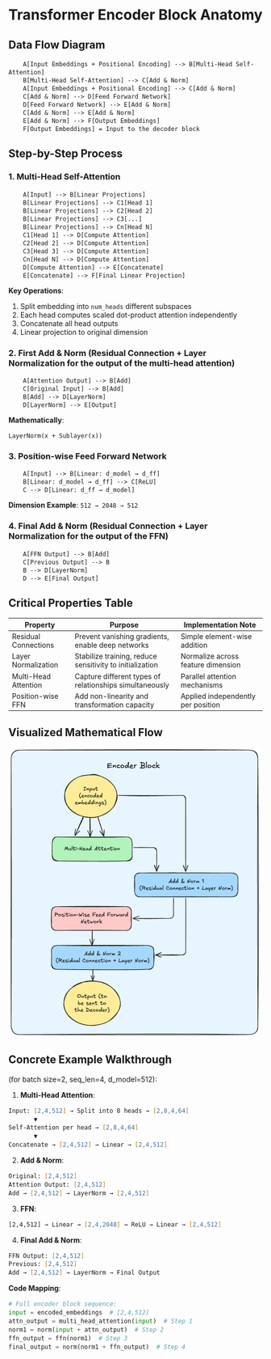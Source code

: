 # Transformer Encoder Block Anatomy

## Data Flow Diagram

```mermaid
    A[Input Embeddings + Positional Encoding] --> B[Multi-Head Self-Attention]
    B[Multi-Head Self-Attention] --> C[Add & Norm]
    A[Input Embeddings + Positional Encoding] --> C[Add & Norm]
    C[Add & Norm] --> D[Feed Forward Network]
    D[Feed Forward Network] --> E[Add & Norm]
    C[Add & Norm] --> E[Add & Norm]
    E[Add & Norm] --> F[Output Embeddings]
    F[Output Embeddings] = Input to the decoder block
```

## Step-by-Step Process

### 1. Multi-Head Self-Attention

```mermaid
    A[Input] --> B[Linear Projections]
    B[Linear Projections] --> C1[Head 1]
    B[Linear Projections] --> C2[Head 2]
    B[Linear Projections] --> C3[...]
    B[Linear Projections] --> Cn[Head N]
    C1[Head 1] --> D[Compute Attention]
    C2[Head 2] --> D[Compute Attention]
    C3[Head 3] --> D[Compute Attention]
    Cn[Head N] --> D[Compute Attention]
    D[Compute Attention] --> E[Concatenate]
    E[Concatenate] --> F[Final Linear Projection]
```

**Key Operations**:
1. Split embedding into `num_heads` different subspaces
2. Each head computes scaled dot-product attention independently
3. Concatenate all head outputs
4. Linear projection to original dimension

### 2. First Add & Norm (Residual Connection + Layer Normalization for the output of the multi-head attention)

```mermaid
    A[Attention Output] --> B[Add]
    C[Original Input] --> B[Add]
    B[Add] --> D[LayerNorm]
    D[LayerNorm] --> E[Output]
```

**Mathematically**:
```
LayerNorm(x + Sublayer(x))
```

### 3. Position-wise Feed Forward Network

```mermaid
    A[Input] --> B[Linear: d_model → d_ff]
    B[Linear: d_model → d_ff] --> C[ReLU]
    C --> D[Linear: d_ff → d_model]
```

**Dimension Example**:
`512 → 2048 → 512`

### 4. Final Add & Norm (Residual Connection + Layer Normalization for the output of the FFN)

```mermaid
    A[FFN Output] --> B[Add]
    C[Previous Output] --> B
    B --> D[LayerNorm]
    D --> E[Final Output]
```

## Critical Properties Table

| Property | Purpose | Implementation Note |
|----------|---------|---------------------|
| Residual Connections | Prevent vanishing gradients, enable deep networks | Simple element-wise addition |
| Layer Normalization | Stabilize training, reduce sensitivity to initialization | Normalize across feature dimension |
| Multi-Head Attention | Capture different types of relationships simultaneously | Parallel attention mechanisms |
| Position-wise FFN | Add non-linearity and transformation capacity | Applied independently per position |

## Visualized Mathematical Flow

<img src="../assets/encoder-flow-diagram.png" alt="Transformer Encoder Block" width="500">

## Concrete Example Walkthrough

(for batch size=2, seq_len=4, d_model=512):

1. **Multi-Head Attention**:
```zsh
Input: [2,4,512] → Split into 8 heads → [2,8,4,64]
       ▼
Self-Attention per head → [2,8,4,64]
       ▼
Concatenate → [2,4,512] → Linear → [2,4,512]
```

2. **Add & Norm**:
```zsh
Original: [2,4,512]  
Attention Output: [2,4,512]
Add → [2,4,512] → LayerNorm → [2,4,512]
```

3. **FFN**:
```zsh
[2,4,512] → Linear → [2,4,2048] → ReLU → Linear → [2,4,512]
```

4. **Final Add & Norm**:
```zsh
FFN Output: [2,4,512]  
Previous: [2,4,512]
Add → [2,4,512] → LayerNorm → Final Output
```

**Code Mapping**:
```python
# Full encoder block sequence:
input = encoded_embeddings  # [2,4,512]
attn_output = multi_head_attention(input)  # Step 1
norm1 = norm(input + attn_output)  # Step 2
ffn_output = ffn(norm1)  # Step 3
final_output = norm(norm1 + ffn_output)  # Step 4
```




